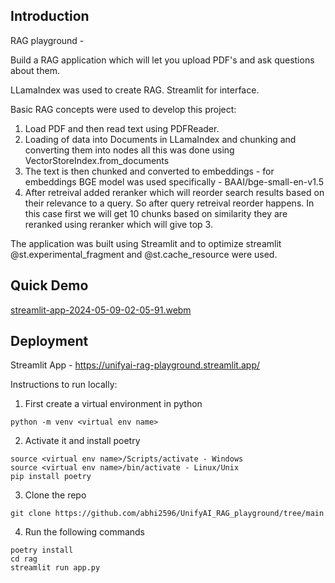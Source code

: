 ## Introduction 
RAG playground - 

Build a RAG application which will let you upload PDF's and ask questions about them. 

LLamaIndex was used to create RAG. Streamlit for interface.

Basic RAG concepts were used to develop this project:

1. Load PDF and then read text using PDFReader. 
2. Loading of data into Documents in LLamaIndex and chunking and converting them into nodes all this was done using VectorStoreIndex.from_documents
3. The text is then chunked and converted to embeddings - for embeddings BGE model was used specifically - BAAI/bge-small-en-v1.5  
4. After retreival added reranker which will reorder search results based on their relevance to a query. So after query retreival reorder happens. In this case first we will get 10 chunks based on similarity they are reranked using reranker which will give top 3.

The application was built using Streamlit and to optimize streamlit @st.experimental_fragment and @st.cache_resource were used.


## Quick Demo
[streamlit-app-2024-05-09-02-05-91.webm](https://github.com/abhi2596/UnifyAI_RAG_playground/assets/80634226/7bbdd4c4-447f-4a12-9942-d09f860802f6)

## Deployment
Streamlit App - https://unifyai-rag-playground.streamlit.app/

Instructions to run locally:

1. First create a virtual environment in python 

```
python -m venv <virtual env name>
```
2. Activate it and install poetry 

```
source <virtual env name>/Scripts/activate - Windows
source <virtual env name>/bin/activate - Linux/Unix
pip install poetry
```
3. Clone the repo

```
git clone https://github.com/abhi2596/UnifyAI_RAG_playground/tree/main
```
4. Run the following commands

```
poetry install 
cd rag
streamlit run app.py
```
